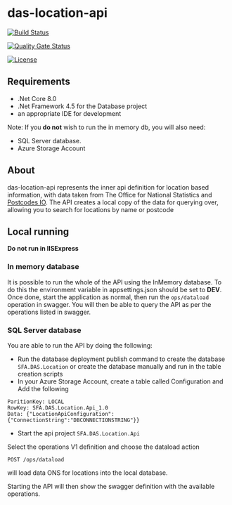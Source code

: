 # das-location-api

[![Build Status](https://sfa-gov-uk.visualstudio.com/Digital%20Apprenticeship%20Service/_apis/build/status/das-location-api?repoName=SkillsFundingAgency%2Fdas-location-api&branchName=master)](https://sfa-gov-uk.visualstudio.com/Digital%20Apprenticeship%20Service/_build/latest?definitionId=2255&repoName=SkillsFundingAgency%2Fdas-location-api&branchName=master)

[![Quality Gate Status](https://sonarcloud.io/api/project_badges/measure?project=SkillsFundingAgency_das-location-api&metric=alert_status)](https://sonarcloud.io/dashboard?id=SkillsFundingAgency_das-location-api)

[![License](https://img.shields.io/badge/license-MIT-lightgrey.svg?longCache=true&style=flat-square)](https://en.wikipedia.org/wiki/MIT_License)

## Requirements

- .Net Core 8.0
- .Net Framework 4.5 for the Database project
- an appropriate IDE for development

Note: If you **do not** wish to run the in memory db, you will also need:
- SQL Server database.
- Azure Storage Account

## About

das-location-api represents the inner api definition for location based information, with data taken from The Office for National Statistics and [Postcodes IO](https://postcodes.io/). 
The API creates a local copy of the data for querying over, allowing you to search for locations by name or postcode

## Local running

**Do not run in IISExpress**

### In memory database
It is possible to run the whole of the API using the InMemory database. To do this the environment variable in appsettings.json should be set to **DEV**. 
Once done, start the application as normal, then run the ```ops/dataload``` operation in swagger. You will then be able to query the API
as per the operations listed in swagger.

### SQL Server database
You are able to run the API by doing the following:

* Run the database deployment publish command to create the database ```SFA.DAS.Location``` or create the database manually and run in the table creation scripts
* In your Azure Storage Account, create a table called Configuration and Add the following
```
ParitionKey: LOCAL
RowKey: SFA.DAS.Location.Api_1.0
Data: {"LocationApiConfiguration":{"ConnectionString":"DBCONNECTIONSTRING"}}
```

* Start the api project ```SFA.DAS.Location.Api```

Select the operations V1 definition and choose the dataload action

```POST /ops/dataload```

will load data ONS for locations into the local database.

Starting the API will then show the swagger definition with the available operations.